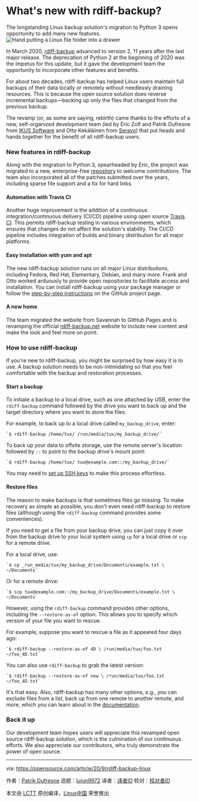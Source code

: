 [#]: collector: (lujun9972)
[#]: translator: ( )
[#]: reviewer: ( )
[#]: publisher: ( )
[#]: url: ( )
[#]: subject: (What's new with rdiff-backup?)
[#]: via: (https://opensource.com/article/20/9/rdiff-backup-linux)
[#]: author: (Patrik Dufresne https://opensource.com/users/patrik-dufresne)

What's new with rdiff-backup?
======
The longstanding Linux backup solution's migration to Python 3 opens
opportunity to add many new features.
![Hand putting a Linux file folder into a drawer][1]

In March 2020, [rdiff-backup][2] advanced to version 2, 11 years after the last major release. The deprecation of Python 2 at the beginning of 2020 was the impetus for this update, but it gave the development team the opportunity to incorporate other features and benefits.

For about two decades, rdiff-backup has helped Linux users maintain full backups of their data locally or remotely without needlessly draining resources. This is because the open source solution does reverse incremental backups—backing up only the files that changed from the previous backup.

The revamp (or, as some are saying, rebirth) came thanks to the efforts of a new, self-organized development team (led by Eric Zolf and Patrik Dufresne from [IKUS Software][3] and Otto Kekäläinen from [Seravo][4]) that put heads and hands together for the benefit of all rdiff-backup users.

### New features in rdiff-backup

Along with the migration to Python 3, spearheaded by Eric, the project was migrated to a new, enterprise-free [repository][5] to welcome contributions. The team also incorporated all of the patches submitted over the years, including sparse file support and a fix for hard links.

#### Automation with Travis CI

Another huge improvement is the addition of a continuous integration/continuous delivery (CI/CD) pipeline using open source [Travis CI][6]. This permits rdiff-backup testing in various environments, which ensures that changes do not affect the solution's stability. The CI/CD pipeline includes integration of builds and binary distribution for all major platforms.

#### Easy installation with yum and apt

The new rdiff-backup solution runs on all major Linux distributions, including Fedora, Red Hat, Elementary, Debian, and many more. Frank and Otto worked arduously to provide open repositories to facilitate access and installation. You can install rdiff-backup using your package manager or follow the [step-by-step instructions][7] on the GitHub project page.

#### A new home

The team migrated the website from Savannah to GitHub Pages and is revamping the official [rdiff-backup.net][2] website to include new content and make the look and feel more on point.

### How to use rdiff-backup

If you're new to rdiff-backup, you might be surprised by how easy it is to use. A backup solution needs to be non-intimidating so that you feel comfortable with the backup and restoration processes.

#### Start a backup

To initiate a backup to a local drive, such as one attached by USB, enter the `rdiff-backup` command followed by the drive you want to back up and the target directory where you want to store the files.

For example, to back up to a local drive called `my_backup_drive`, enter:


```
`$ rdiff-backup /home/tux/ /run/media/tux/my_backup_drive/`
```

To back up your data to offsite storage, use the remote server's location followed by `::` to point to the backup drive's mount point:


```
`$ rdiff-backup /home/tux/ tux@example.com::/my_backup_drive/`
```

You may need to [set up SSH keys][8] to make this process effortless.

#### Restore files

The reason to make backups is that sometimes files go missing. To make recovery as simple as possible, you don't even need rdiff-backup to restore files (although using the `rdiff-backup` command provides some conveniences).

If you need to get a file from your backup drive, you can just copy it over from the backup drive to your local system using `cp` for a local drive or `scp` for a remote drive.

For a local drive, use:


```
`$ cp _run_media/tux/my_backup_drive/Documents/example.txt \ ~/Documents`
```

Or for a remote drive:


```
`$ scp tux@example.com::/my_backup_drive/Documents/example.txt \ ~/Documents`
```

However, using the `rdiff-backup` command provides other options, including the `--restore-as-of` option. This allows you to specify which version of your file you want to rescue.

For example, suppose you want to rescue a file as it appeared four days ago:


```
`$ rdiff-backup --restore-as-of 4D \ /run/media/tux/foo.txt ~/foo_4D.txt`
```

You can also use `rdiff-backup` to grab the latest version:


```
`$ rdiff-backup --restore-as-of now \ /run/media/tux/foo.txt ~/foo_4D.txt`
```

It's that easy. Also, rdiff-backup has many other options, e.g., you can exclude files from a list, back up from one remote to another remote, and more, which you can learn about in the [documentation][9].

### Back it up

Our development team hopes users will appreciate this revamped open source rdiff-backup solution, which is the culmination of our continuous efforts. We also appreciate our contributors, who truly demonstrate the power of open source.

--------------------------------------------------------------------------------

via: https://opensource.com/article/20/9/rdiff-backup-linux

作者：[Patrik Dufresne][a]
选题：[lujun9972][b]
译者：[译者ID](https://github.com/译者ID)
校对：[校对者ID](https://github.com/校对者ID)

本文由 [LCTT](https://github.com/LCTT/TranslateProject) 原创编译，[Linux中国](https://linux.cn/) 荣誉推出

[a]: https://opensource.com/users/patrik-dufresne
[b]: https://github.com/lujun9972
[1]: https://opensource.com/sites/default/files/styles/image-full-size/public/lead-images/yearbook-haff-rx-linux-file-lead_0.png?itok=-i0NNfDC (Hand putting a Linux file folder into a drawer)
[2]: https://rdiff-backup.net/
[3]: https://www.ikus-soft.com/en/
[4]: https://seravo.fi/english
[5]: https://github.com/rdiff-backup/rdiff-backup
[6]: https://en.wikipedia.org/wiki/Travis_CI
[7]: https://github.com/rdiff-backup/rdiff-backup#installation
[8]: https://opensource.com/article/20/8/how-ssh
[9]: https://rdiff-backup.net/docs/examples.html
